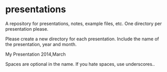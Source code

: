 presentations
=============

A repository for presentations, notes, example files, etc. One directory per presentation please.

Please create a new directory for each presentation.
Include the name of the presentation, year and month.

My Presentation 2014,March

Spaces are optional in the name. If you hate spaces, use underscores..




